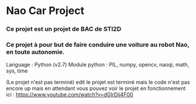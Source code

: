 # Nao Car Project

### Ce projet est un projet de BAC de STI2D
### Ce projet à pour but de faire conduire une voiture au robot Nao, en toute autonomie.

Language : Python (v2.7)
Module python : PIL, numpy, opencv, naoqi, math, sys, time

(Le projet n'est pas terminé)
edit le projet est terminé mais le code n'est pas encore up mais en attendant vous pouvez voir le projet en fonctionnement ici :
https://www.youtube.com/watch?v=dGIrDii4F00
